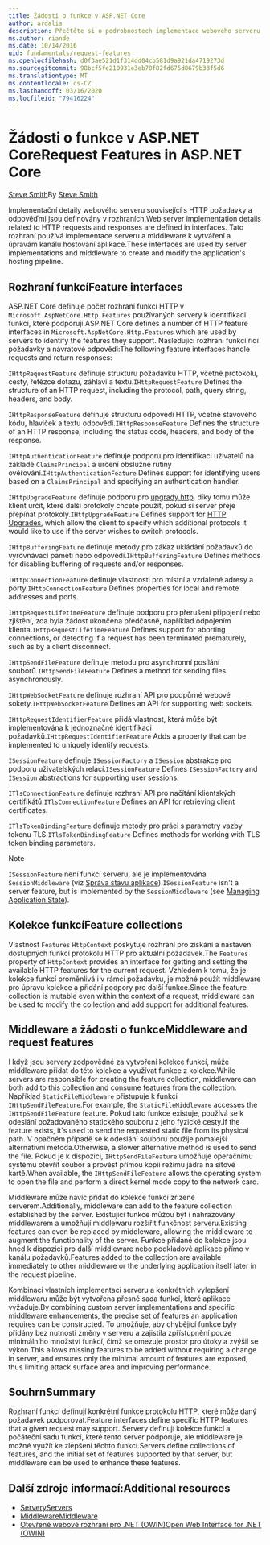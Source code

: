 ```yaml
---
title: Žádosti o funkce v ASP.NET Core
author: ardalis
description: Přečtěte si o podrobnostech implementace webového serveru souvisejících s požadavky HTTP a odpověďmi, které jsou definované v rozhraních pro ASP.NET Core.
ms.author: riande
ms.date: 10/14/2016
uid: fundamentals/request-features
ms.openlocfilehash: d0f3ae521d1f314dd04cb581d9a921da4719273d
ms.sourcegitcommit: 98bcf5fe210931e3eb70f82fd675d8679b33f5d6
ms.translationtype: MT
ms.contentlocale: cs-CZ
ms.lasthandoff: 03/16/2020
ms.locfileid: "79416224"
---
```

# <a name="request-features-in-aspnet-core"></a><span data-ttu-id="4654b-103">Žádosti o funkce v ASP.NET Core</span><span class="sxs-lookup"><span data-stu-id="4654b-103">Request Features in ASP.NET Core</span></span>

<span data-ttu-id="4654b-104">[Steve Smith](https://ardalis.com/)</span><span class="sxs-lookup"><span data-stu-id="4654b-104">By [Steve Smith](https://ardalis.com/)</span></span>

<span data-ttu-id="4654b-105">Implementační detaily webového serveru související s HTTP požadavky a odpověďmi jsou definovány v rozhraních.</span><span class="sxs-lookup"><span data-stu-id="4654b-105">Web server implementation details related to HTTP requests and responses are defined in interfaces.</span></span> <span data-ttu-id="4654b-106">Tato rozhraní používá implementace serveru a middleware k vytváření a úpravám kanálu hostování aplikace.</span><span class="sxs-lookup"><span data-stu-id="4654b-106">These interfaces are used by server implementations and middleware to create and modify the application's hosting pipeline.</span></span>

## <a name="feature-interfaces"></a><span data-ttu-id="4654b-107">Rozhraní funkcí</span><span class="sxs-lookup"><span data-stu-id="4654b-107">Feature interfaces</span></span>

<span data-ttu-id="4654b-108">ASP.NET Core definuje počet rozhraní funkcí HTTP v `Microsoft.AspNetCore.Http.Features` používaných servery k identifikaci funkcí, které podporují.</span><span class="sxs-lookup"><span data-stu-id="4654b-108">ASP.NET Core defines a number of HTTP feature interfaces in `Microsoft.AspNetCore.Http.Features` which are used by servers to identify the features they support.</span></span> <span data-ttu-id="4654b-109">Následující rozhraní funkcí řídí požadavky a návratové odpovědi:</span><span class="sxs-lookup"><span data-stu-id="4654b-109">The following feature interfaces handle requests and return responses:</span></span>

<span data-ttu-id="4654b-110">`IHttpRequestFeature` definuje strukturu požadavku HTTP, včetně protokolu, cesty, řetězce dotazu, záhlaví a textu.</span><span class="sxs-lookup"><span data-stu-id="4654b-110">`IHttpRequestFeature` Defines the structure of an HTTP request, including the protocol, path, query string, headers, and body.</span></span>

<span data-ttu-id="4654b-111">`IHttpResponseFeature` definuje strukturu odpovědi HTTP, včetně stavového kódu, hlaviček a textu odpovědi.</span><span class="sxs-lookup"><span data-stu-id="4654b-111">`IHttpResponseFeature` Defines the structure of an HTTP response, including the status code, headers, and body of the response.</span></span>

<span data-ttu-id="4654b-112">`IHttpAuthenticationFeature` definuje podporu pro identifikaci uživatelů na základě `ClaimsPrincipal` a určení obslužné rutiny ověřování.</span><span class="sxs-lookup"><span data-stu-id="4654b-112">`IHttpAuthenticationFeature` Defines support for identifying users based on a `ClaimsPrincipal` and specifying an authentication handler.</span></span>

<span data-ttu-id="4654b-113">`IHttpUpgradeFeature` definuje podporu pro [upgrady http](https://tools.ietf.org/html/rfc2616.html#section-14.42). díky tomu může klient určit, které další protokoly chcete použít, pokud si server přeje přepínat protokoly.</span><span class="sxs-lookup"><span data-stu-id="4654b-113">`IHttpUpgradeFeature` Defines support for [HTTP Upgrades](https://tools.ietf.org/html/rfc2616.html#section-14.42), which allow the client to specify which additional protocols it would like to use if the server wishes to switch protocols.</span></span>

<span data-ttu-id="4654b-114">`IHttpBufferingFeature` definuje metody pro zákaz ukládání požadavků do vyrovnávací paměti nebo odpovědí.</span><span class="sxs-lookup"><span data-stu-id="4654b-114">`IHttpBufferingFeature` Defines methods for disabling buffering of requests and/or responses.</span></span>

<span data-ttu-id="4654b-115">`IHttpConnectionFeature` definuje vlastnosti pro místní a vzdálené adresy a porty.</span><span class="sxs-lookup"><span data-stu-id="4654b-115">`IHttpConnectionFeature` Defines properties for local and remote addresses and ports.</span></span>

<span data-ttu-id="4654b-116">`IHttpRequestLifetimeFeature` definuje podporu pro přerušení připojení nebo zjištění, zda byla žádost ukončena předčasně, například odpojením klienta.</span><span class="sxs-lookup"><span data-stu-id="4654b-116">`IHttpRequestLifetimeFeature` Defines support for aborting connections, or detecting if a request has been terminated prematurely, such as by a client disconnect.</span></span>

<span data-ttu-id="4654b-117">`IHttpSendFileFeature` definuje metodu pro asynchronní posílání souborů.</span><span class="sxs-lookup"><span data-stu-id="4654b-117">`IHttpSendFileFeature` Defines a method for sending files asynchronously.</span></span>

<span data-ttu-id="4654b-118">`IHttpWebSocketFeature` definuje rozhraní API pro podpůrné webové sokety.</span><span class="sxs-lookup"><span data-stu-id="4654b-118">`IHttpWebSocketFeature` Defines an API for supporting web sockets.</span></span>

<span data-ttu-id="4654b-119">`IHttpRequestIdentifierFeature` přidá vlastnost, která může být implementována k jednoznačné identifikaci požadavků.</span><span class="sxs-lookup"><span data-stu-id="4654b-119">`IHttpRequestIdentifierFeature` Adds a property that can be implemented to uniquely identify requests.</span></span>

<span data-ttu-id="4654b-120">`ISessionFeature` definuje `ISessionFactory` a `ISession` abstrakce pro podporu uživatelských relací.</span><span class="sxs-lookup"><span data-stu-id="4654b-120">`ISessionFeature` Defines `ISessionFactory` and `ISession` abstractions for supporting user sessions.</span></span>

<span data-ttu-id="4654b-121">`ITlsConnectionFeature` definuje rozhraní API pro načítání klientských certifikátů.</span><span class="sxs-lookup"><span data-stu-id="4654b-121">`ITlsConnectionFeature` Defines an API for retrieving client certificates.</span></span>

<span data-ttu-id="4654b-122">`ITlsTokenBindingFeature` definuje metody pro práci s parametry vazby tokenu TLS.</span><span class="sxs-lookup"><span data-stu-id="4654b-122">`ITlsTokenBindingFeature` Defines methods for working with TLS token binding parameters.</span></span>

> [!NOTE]
> <span data-ttu-id="4654b-123">`ISessionFeature` není funkcí serveru, ale je implementována `SessionMiddleware` (viz [Správa stavu aplikace](app-state.md)).</span><span class="sxs-lookup"><span data-stu-id="4654b-123">`ISessionFeature` isn't a server feature, but is implemented by the `SessionMiddleware` (see [Managing Application State](app-state.md)).</span></span>

## <a name="feature-collections"></a><span data-ttu-id="4654b-124">Kolekce funkcí</span><span class="sxs-lookup"><span data-stu-id="4654b-124">Feature collections</span></span>

<span data-ttu-id="4654b-125">Vlastnost `Features` `HttpContext` poskytuje rozhraní pro získání a nastavení dostupných funkcí protokolu HTTP pro aktuální požadavek.</span><span class="sxs-lookup"><span data-stu-id="4654b-125">The `Features` property of `HttpContext` provides an interface for getting and setting the available HTTP features for the current request.</span></span> <span data-ttu-id="4654b-126">Vzhledem k tomu, že je kolekce funkcí proměnlivá i v rámci požadavku, je možné použít middleware pro úpravu kolekce a přidání podpory pro další funkce.</span><span class="sxs-lookup"><span data-stu-id="4654b-126">Since the feature collection is mutable even within the context of a request, middleware can be used to modify the collection and add support for additional features.</span></span>

## <a name="middleware-and-request-features"></a><span data-ttu-id="4654b-127">Middleware a žádosti o funkce</span><span class="sxs-lookup"><span data-stu-id="4654b-127">Middleware and request features</span></span>

<span data-ttu-id="4654b-128">I když jsou servery zodpovědné za vytvoření kolekce funkcí, může middleware přidat do této kolekce a využívat funkce z kolekce.</span><span class="sxs-lookup"><span data-stu-id="4654b-128">While servers are responsible for creating the feature collection, middleware can both add to this collection and consume features from the collection.</span></span> <span data-ttu-id="4654b-129">Například `StaticFileMiddleware` přistupuje k funkci `IHttpSendFileFeature`.</span><span class="sxs-lookup"><span data-stu-id="4654b-129">For example, the `StaticFileMiddleware` accesses the `IHttpSendFileFeature` feature.</span></span> <span data-ttu-id="4654b-130">Pokud tato funkce existuje, používá se k odeslání požadovaného statického souboru z jeho fyzické cesty.</span><span class="sxs-lookup"><span data-stu-id="4654b-130">If the feature exists, it's used to send the requested static file from its physical path.</span></span> <span data-ttu-id="4654b-131">V opačném případě se k odeslání souboru použije pomalejší alternativní metoda.</span><span class="sxs-lookup"><span data-stu-id="4654b-131">Otherwise, a slower alternative method is used to send the file.</span></span> <span data-ttu-id="4654b-132">Pokud je k dispozici, `IHttpSendFileFeature` umožňuje operačnímu systému otevřít soubor a provést přímou kopii režimu jádra na síťové kartě.</span><span class="sxs-lookup"><span data-stu-id="4654b-132">When available, the `IHttpSendFileFeature` allows the operating system to open the file and perform a direct kernel mode copy to the network card.</span></span>

<span data-ttu-id="4654b-133">Middleware může navíc přidat do kolekce funkcí zřízené serverem.</span><span class="sxs-lookup"><span data-stu-id="4654b-133">Additionally, middleware can add to the feature collection established by the server.</span></span> <span data-ttu-id="4654b-134">Existující funkce můžou být i nahrazovány middlewarem a umožňují middlewaru rozšířit funkčnost serveru.</span><span class="sxs-lookup"><span data-stu-id="4654b-134">Existing features can even be replaced by middleware, allowing the middleware to augment the functionality of the server.</span></span> <span data-ttu-id="4654b-135">Funkce přidané do kolekce jsou hned k dispozici pro další middleware nebo podkladové aplikace přímo v kanálu požadavků.</span><span class="sxs-lookup"><span data-stu-id="4654b-135">Features added to the collection are available immediately to other middleware or the underlying application itself later in the request pipeline.</span></span>

<span data-ttu-id="4654b-136">Kombinací vlastních implementací serveru a konkrétních vylepšení middlewaru může být vytvořena přesně sada funkcí, které aplikace vyžaduje.</span><span class="sxs-lookup"><span data-stu-id="4654b-136">By combining custom server implementations and specific middleware enhancements, the precise set of features an application requires can be constructed.</span></span> <span data-ttu-id="4654b-137">To umožňuje, aby chybějící funkce byly přidány bez nutnosti změny v serveru a zajistila zpřístupnění pouze minimálního množství funkcí, čímž se omezuje prostor pro útoky a zvýšil se výkon.</span><span class="sxs-lookup"><span data-stu-id="4654b-137">This allows missing features to be added without requiring a change in server, and ensures only the minimal amount of features are exposed, thus limiting attack surface area and improving performance.</span></span>

## <a name="summary"></a><span data-ttu-id="4654b-138">Souhrn</span><span class="sxs-lookup"><span data-stu-id="4654b-138">Summary</span></span>

<span data-ttu-id="4654b-139">Rozhraní funkcí definují konkrétní funkce protokolu HTTP, které může daný požadavek podporovat.</span><span class="sxs-lookup"><span data-stu-id="4654b-139">Feature interfaces define specific HTTP features that a given request may support.</span></span> <span data-ttu-id="4654b-140">Servery definují kolekce funkcí a počáteční sadu funkcí, které tento server podporuje, ale middleware je možné využít ke zlepšení těchto funkcí.</span><span class="sxs-lookup"><span data-stu-id="4654b-140">Servers define collections of features, and the initial set of features supported by that server, but middleware can be used to enhance these features.</span></span>

## <a name="additional-resources"></a><span data-ttu-id="4654b-141">Další zdroje informací:</span><span class="sxs-lookup"><span data-stu-id="4654b-141">Additional resources</span></span>

* [<span data-ttu-id="4654b-142">Servery</span><span class="sxs-lookup"><span data-stu-id="4654b-142">Servers</span></span>](xref:fundamentals/servers/index)
* [<span data-ttu-id="4654b-143">Middleware</span><span class="sxs-lookup"><span data-stu-id="4654b-143">Middleware</span></span>](xref:fundamentals/middleware/index)
* [<span data-ttu-id="4654b-144">Otevřené webové rozhraní pro .NET (OWIN)</span><span class="sxs-lookup"><span data-stu-id="4654b-144">Open Web Interface for .NET (OWIN)</span></span>](xref:fundamentals/owin)

